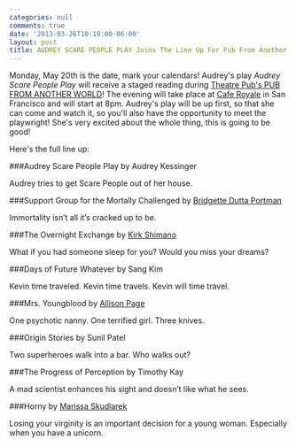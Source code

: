 ```yaml
---
categories: null
comments: true
date: '2013-03-26T10:19:00-06:00'
layout: post
title: AUDREY SCARE PEOPLE PLAY Joins The Line Up For Pub From Another World In May!
---
```


Monday, May 20th is the date, mark your calendars! Audrey's play *Audrey Scare People Play* will receive a staged reading during [Theatre Pub's PUB FROM ANOTHER WORLD](http://sftheaterpub.wordpress.com/2013/03/26/announcing-the-line-up-for-mays-pub-from-another-world/)! The evening will take place at [Cafe Royale](https://maps.google.com/maps?ie=UTF-8&q=cafe+royale+sf&fb=1&gl=us&hq=cafe+royale&hnear=0x80859a6d00690021:0x4a501367f076adff,San+Francisco,+CA&cid=0,0,13140184576455295372&ei=AtlRUaLYF8PqiwKFw4CADA&ved=0CJwBEPwSMAA) in San Francisco and will start at 8pm. Audrey's play will be up first, so that she can come and watch it, so you'll also have the opportunity to meet the playwright! She's very excited about the whole thing, this is going to be good! 

Here's the full line up:

###Audrey Scare People Play by Audrey Kessinger

Audrey tries to get Scare People out of her house.

###Support Group for the Mortally Challenged by [Bridgette Dutta Portman](http://www.bridgetteduttaportman.com/)

Immortality isn’t all it’s cracked up to be.

###The Overnight Exchange by [Kirk Shimano](http://kirkshimano.com/KirkShimano/Home.html)

What if you had someone sleep for you? Would you miss your dreams?

###Days of Future Whatever by Sang Kim

Kevin time traveled. Kevin time travels. Kevin will time travel.

###Mrs. Youngblood by [Allison Page](https://twitter.com/AllisonLynnPage)

One psychotic nanny. One terrified girl. Three knives.

###Origin Stories by Sunil Patel

Two superheroes walk into a bar. Who walks out?

###The Progress of Perception by Timothy Kay

A mad scientist enhances his sight and doesn’t like what he sees.

###Horny by [Marissa Skudlarek](http://marissabidilla.blogspot.com/)

Losing your virginity is an important decision for a young woman. Especially when you have a unicorn.